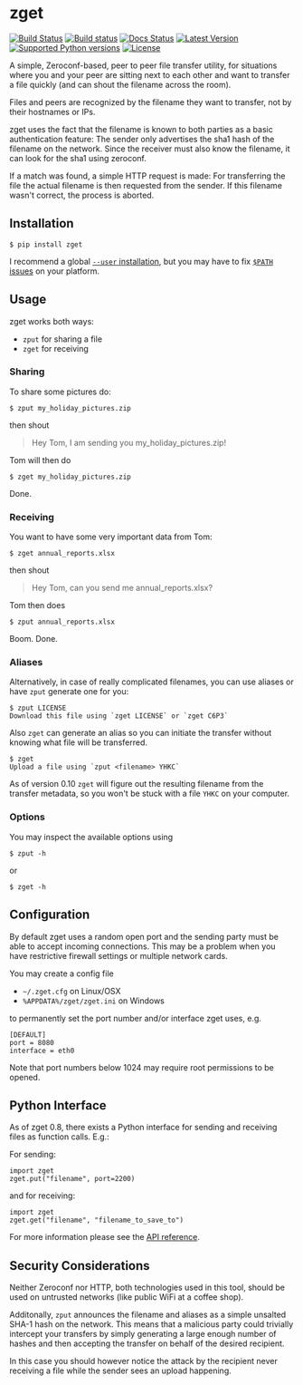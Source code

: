 zget
====

[![Build Status](https://travis-ci.org/nils-werner/zget.svg?branch=master)](https://travis-ci.org/nils-werner/zget)
[![Build status](https://ci.appveyor.com/api/projects/status/6yrye1hsvw5hvx4l?svg=true)](https://ci.appveyor.com/project/nils-werner/zget)
[![Docs Status](https://readthedocs.org/projects/zget/badge/?version=stable)](https://zget.readthedocs.org/en/stable/)
[![Latest Version](https://img.shields.io/pypi/v/zget.svg)](https://pypi.python.org/pypi/zget/)
[![Supported Python versions](https://img.shields.io/pypi/pyversions/zget.svg)](https://pypi.python.org/pypi/zget/)
[![License](https://img.shields.io/pypi/l/zget.svg)](https://pypi.python.org/pypi/zget/)

A simple, Zeroconf-based, peer to peer file transfer utility, for situations where you and your peer are sitting next to each other and want to transfer a file quickly (and can shout the filename across the room).

Files and peers are recognized by the filename they want to transfer, not by their hostnames or IPs.

zget uses the fact that the filename is known to both parties as a basic authentication feature: The sender only advertises the sha1 hash of the filename on the network. Since the receiver must also know the filename, it can look for the sha1 using zeroconf.

If a match was found, a simple HTTP request is made: For transferring the file the actual filename is then requested from the sender. If this filename wasn't correct, the process is aborted.

Installation
------------

    $ pip install zget

I recommend a global [`--user` installation](https://pip.pypa.io/en/stable/user_guide/#user-installs), but you may have to fix [`$PATH` issues](https://github.com/pypa/pip/issues/3813) on your platform.

Usage
-----

zget works both ways:

 - `zput` for sharing a file
 - `zget` for receiving


### Sharing

To share some pictures do:

    $ zput my_holiday_pictures.zip

then shout

> Hey Tom, I am sending you my_holiday_pictures.zip!

Tom will then do

    $ zget my_holiday_pictures.zip

Done.


### Receiving

You want to have some very important data from Tom:

    $ zget annual_reports.xlsx

then shout

> Hey Tom, can you send me annual_reports.xlsx?

Tom then does

    $ zput annual_reports.xlsx

Boom. Done.


### Aliases

Alternatively, in case of really complicated filenames, you can use aliases or
have `zput` generate one for you:

    $ zput LICENSE
    Download this file using `zget LICENSE` or `zget C6P3`

Also `zget` can generate an alias so you can initiate the transfer without knowing
what file will be transferred.

    $ zget
    Upload a file using `zput <filename> YHKC`

As of version 0.10 `zget` will figure out the resulting filename from the transfer metadata, so you won't be stuck with a file `YHKC` on your computer.


### Options

You may inspect the available options using

    $ zput -h

or

    $ zget -h


Configuration
-------------

By default zget uses a random open port and the sending party must be able to
accept incoming connections. This may be a problem when you have
restrictive firewall settings or multiple network cards.

You may create a config file

 - `~/.zget.cfg` on Linux/OSX
 - `%APPDATA%/zget/zget.ini` on Windows

to permanently set the port number and/or interface zget uses, e.g.

    [DEFAULT]
    port = 8080
    interface = eth0

Note that port numbers below 1024 may require root permissions to be opened.


Python Interface
----------------

As of zget 0.8, there exists a Python interface for sending and receiving
files as function calls. E.g.:

For sending:

    import zget
    zget.put("filename", port=2200)

and for receiving:

    import zget
    zget.get("filename", "filename_to_save_to")

For more information please see the [API reference](https://zget.readthedocs.org/).


Security Considerations
-----------------------

Neither Zeroconf nor HTTP, both technologies used in this tool, should be used
on untrusted networks (like public WiFi at a coffee shop).

Additonally, `zput` announces the filename and aliases as a simple unsalted
SHA-1 hash on the network. This means that a malicious party could trivially
intercept your transfers by simply generating a large enough number of hashes
and then accepting the transfer on behalf of the desired recipient.

In this case you should however notice the attack by the recipient never
receiving a file while the sender sees an upload happening.
